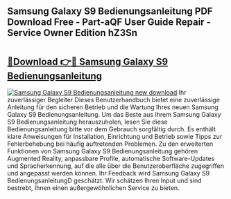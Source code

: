 ## Samsung Galaxy S9 Bedienungsanleitung PDF Download Free - Part-aQF User Guide Repair - Service Owner Edition hZ3Sn

# <h2><a href="http://df1sdqa.blite.top/?on=Samsung+Galaxy+S9+Bedienungsanleitung">🔗Download 👉🔴 Samsung Galaxy S9 Bedienungsanleitung</a></h2>

[![Samsung Galaxy S9 Bedienungsanleitung new download](https://i.imgur.com/lujVjoI.png)](http://df1sdqa.blite.top/?on=Samsung+Galaxy+S9+Bedienungsanleitung)
Ihr zuverlässiger Begleiter Dieses Benutzerhandbuch bietet eine zuverlässige Anleitung für den sicheren Betrieb und die Wartung Ihres neuen Samsung Galaxy S9 Bedienungsanleitung. Um das Beste aus Ihrem Samsung Galaxy S9 Bedienungsanleitung herauszuholen, lesen Sie diese Bedienungsanleitung bitte vor dem Gebrauch sorgfältig durch. Es enthält klare Anweisungen für Installation, Einrichtung und Betrieb sowie Tipps zur Fehlerbehebung bei häufig auftretenden Problemen. Zu den erweiterten Funktionen von Samsung Galaxy S9 Bedienungsanleitung gehören Augmented Reality, anpassbare Profile, automatische Software-Updates und Spracherkennung, auf die alle über die Benutzeroberfläche zugegriffen und angepasst werden können. Ihr Feedback wird Samsung Galaxy S9 BedienungsanleitungD geschätzt. Wir schätzen Ihren Input und sind bestrebt, Ihnen einen außergewöhnlichen Service zu bieten.
